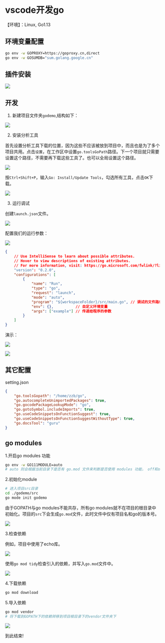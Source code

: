 # vscode开发go

【环境】：Linux, Go1.13

## 环境变量配置

```bash
go env -w GOPROXY=https://goproxy.cn,direct
go env -w GOSUMDB="sum.golang.google.cn"
```

## 插件安装

![](https://cdn.jsdelivr.net/gh/AZMDDY/imgs/20201216090824.png)

## 开发

1. 新建项目文件夹`godemo`,结构如下：

![](https://cdn.jsdelivr.net/gh/AZMDDY/imgs/20201216091028.png)

2. 安装分析工具

首先设置分析工具下载的位置，因为这些不应该被放到项目中，而且也是为了多个项目共用。点击`设置`，在工作区中设置`go.toolsGoPath`路径。下一个项目就只需要设置这个路径，不需要再下载这些工具了。也可以全局设置这个路径。

![](https://cdn.jsdelivr.net/gh/AZMDDY/imgs/20201216202617.png)


按`Ctrl+Shift+P`，输入`Go: Install/Update Tools`，勾选所有工具，点击`OK`下载。

![](https://cdn.jsdelivr.net/gh/AZMDDY/imgs/20201216091902.png)

3. 运行调试

创建`launch.json`文件。

![](https://cdn.jsdelivr.net/gh/AZMDDY/imgs/20201216203354.png)

配置我们的运行参数：

![](https://cdn.jsdelivr.net/gh/AZMDDY/imgs/20201216204645.png)

```json
{
    // Use IntelliSense to learn about possible attributes.
    // Hover to view descriptions of existing attributes.
    // For more information, visit: https://go.microsoft.com/fwlink/?linkid=830387
    "version": "0.2.0",
    "configurations": [
        {
            "name": "Run",
            "type": "go",
            "request": "launch",
            "mode": "auto",
            "program": "${workspaceFolder}/src/main.go", // 调试的文件路径
            "env": {},          // 自定义环境变量
            "args": ["example"] // 传递给程序的参数
        }
    ]
}
```

演示：

![](https://cdn.jsdelivr.net/gh/AZMDDY/imgs/20201216204831.png)

![](https://cdn.jsdelivr.net/gh/AZMDDY/imgs/20201216205039.png)

## 其它配置

setting.json
```json
{
    "go.toolsGopath": "/home/zzb/go",
    "go.autocompleteUnimportedPackages": true,
    "go.gocodePackageLookupMode": "go",
    "go.gotoSymbol.includeImports": true,
    "go.useCodeSnippetsOnFunctionSuggest": true,
    "go.useCodeSnippetsOnFunctionSuggestWithoutType": true,
    "go.docsTool": "guru"
}
```

## go modules

1.开启go modules 功能

```Bash
go env -w GO111MODULE=auto
# auto 则会根据当前目录下是否有 go.mod 文件来判断是否使用 modules 功能， off和on分别时关闭和开启。
```

2.初始化module

```Bash
# 进入项目src目录
cd ./godemo/src
go mode init godemo
```
由于GOPATH与go modules不能共存，所有go modules就不在项目的根目录中初始化。项目的`src`下会生成`go.mod`文件，此时文件中仅有项目名和go的版本号。

![](https://cdn.jsdelivr.net/gh/AZMDDY/imgs/20201216215625.png)


3.检查依赖

例如，项目中使用了echo库。

![](https://cdn.jsdelivr.net/gh/AZMDDY/imgs/20201216220614.png)

使用`go mod tidy`检查引入的依赖，并写入`go.mod`文件中。

![](https://cdn.jsdelivr.net/gh/AZMDDY/imgs/20201216215740.png)

4.下载依赖

```Bash
go mod download
```

5.导入依赖

```Bash
go mod vendor
# 将下载到GOPATH下的依赖转移到项目根目录下的vendor文件夹下
```

![](https://cdn.jsdelivr.net/gh/AZMDDY/imgs/20201216221011.png)

到此结束!